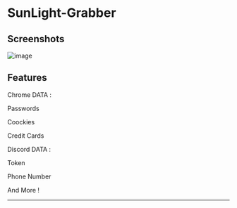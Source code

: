 # SunLight-Grabber

Screenshots
----------------------
![image](https://user-images.githubusercontent.com/130923483/232328618-1b1dd0db-ba51-47b6-ba5b-86920f94dc25.png)





Features
-------------------
Chrome DATA :

Passwords

Coockies

Credit Cards


Discord DATA :

Token

Phone Number

And More !
_______




